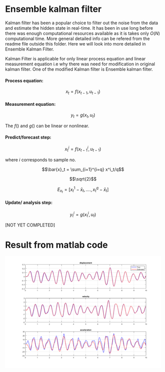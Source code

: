 # Ensemble kalman filter

Kalman filter has been a popular choice to filter out the noise from the data and estimate the hidden state in real-time. It has been in use long before there was enough  computational resources available as it is takes only $O(N)$ computational time. More general detailed info can be refered from the readme file outside this folder. Here we will look into more detailed in Ensemble Kalman Filter.

Kalman Filter is applicable for only linear process equation and linear measurement equation i.e why there was need for modification in original kalman filter. One of the modified Kalman filter is Ensemble kalman filter. 

#### Process equation:
$$x_{t} = f(x_{t-1},u_{t-1})$$

#### Measurement equation:
$$y_{t} = g(x_t,u_t)$$

The $f()$ and $g()$ can be linear or nonlinear.

#### Predict/forecast step:
$$x^i_t = f(x^i_{t-1},u_{t-1})$$  

where $i$ corresponds to sample no.

$$\bar{x}_t = \sum_{i=1}^{i=q} x^i_t/q$$

$$\sqrt{2}$$

$$E_{x_t} = [x^1_t-\bar{x}_t,....,x^q_t-\bar{x}_t ]$$

#### Update/ analysis step:
$$y^i_t = g(x^i_t,u_t)$$

[NOT YET COMPLETED]



















# Result from matlab code


<img width="1163" alt="Result_from_matlab" src="Result_from_matlab.png">
